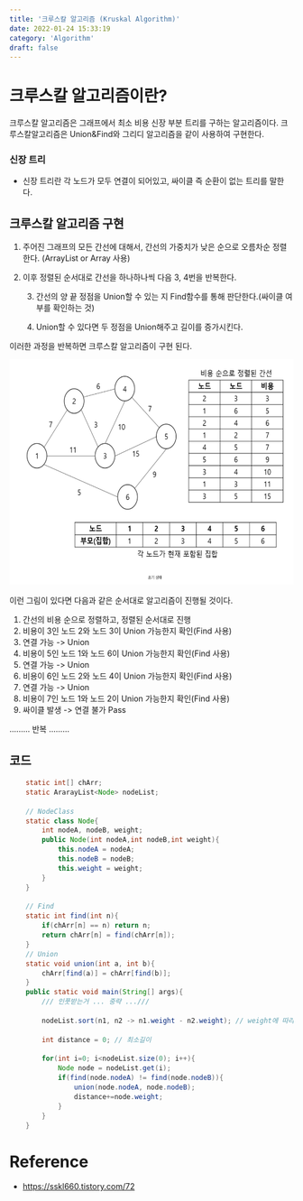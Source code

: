 ```yaml
---
title: '크루스칼 알고리즘 (Kruskal Algorithm)'
date: 2022-01-24 15:33:19
category: 'Algorithm'
draft: false
---
```


<!-- <p align="center"><img src="1.png" height="600px" width="600px"></p> -->

# 크루스칼 알고리즘이란?

크루스칼 알고리즘은 그래프에서 최소 비용 신장 부분 트리를 구하는 알고리즘이다. 크루스칼알고리즘은 Union&Find와 그리디 알고리즘을 같이 사용하여 구현한다.

### 신장 트리

- 신장 트리란 각 노드가 모두 연결이 되어있고, 싸이클 즉 순환이 없는 트리를 말한다.

## 크루스칼 알고리즘 구현

1. 주어진 그래프의 모든 간선에 대해서, 간선의 가중치가 낮은 순으로 오름차순 정렬한다. (ArrayList or Array 사용)
2. 이후 정렬된 순서대로 간선을 하나하나씩 다음 3, 4번을 반복한다.

   3. 간선의 양 끝 정점을 Union할 수 있는 지 Find함수를 통해 판단한다.(싸이클 여부를 확인하는 것)

   4. Union할 수 있다면 두 정점을 Union해주고 길이를 증가시킨다.

이러한 과정을 반복하면 크루스칼 알고리즘이 구현 된다.

<p align="center"><img src="1.png" height="400px" width="600px"></p>

이런 그림이 있다면 다음과 같은 순서대로 알고리즘이 진행될 것이다.

1. 간선의 비용 순으로 정렬하고, 정렬된 순서대로 진행
2. 비용이 3인 노드 2와 노드 3이 Union 가능한지 확인(Find 사용)
3. 연결 가능 -> Union
4. 비용이 5인 노드 1와 노드 6이 Union 가능한지 확인(Find 사용)
5. 연결 가능 -> Union
6. 비용이 6인 노드 2와 노드 4이 Union 가능한지 확인(Find 사용)
7. 연결 가능 -> Union
8. 비용이 7인 노드 1와 노드 2이 Union 가능한지 확인(Find 사용)
9. 싸이클 발생 -> 연결 불가 Pass

......... 반복 .........

## 코드

```java
    static int[] chArr;
    static ArarayList<Node> nodeList;

    // NodeClass
    static class Node{
        int nodeA, nodeB, weight;
        public Node(int nodeA,int nodeB,int weight){
            this.nodeA = nodeA;
            this.nodeB = nodeB;
            this.weight = weight;
        }
    }

    // Find
    static int find(int n){
        if(chArr[n] == n) return n;
        return chArr[n] = find(chArr[n]);
    }
    // Union
    static void union(int a, int b){
        chArr[find(a)] = chArr[find(b)];
    }
    public static void main(String[] args){
        /// 인풋받는거 ... 중략 ...///

        nodeList.sort(n1, n2 -> n1.weight - n2.weight); // weight에 따라 오름차순 정렬

        int distance = 0; // 최소길이

        for(int i=0; i<nodeList.size(0); i++){
            Node node = nodeList.get(i);
            if(find(node.nodeA) != find(node.nodeB)){
                union(node.nodeA, node.nodeB);
                distance+=node.weight;
            }
        }
    }
```

# Reference

- https://sskl660.tistory.com/72
